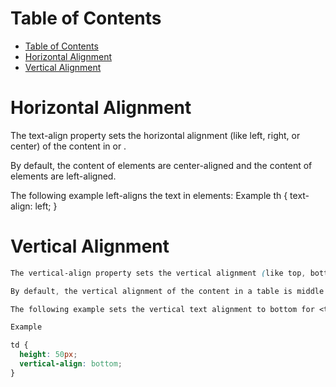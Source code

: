 # Table of Contents
- [Table of Contents](#table-of-contents)
- [Horizontal Alignment](#horizontal-alignment)
- [Vertical Alignment](#vertical-alignment)

# Horizontal Alignment

The text-align property sets the horizontal alignment (like left, right, or center) of the content in <th> or <td>.

By default, the content of <th> elements are center-aligned and the content of <td> elements are left-aligned.

The following example left-aligns the text in <th> elements:
Example
th {
  text-align: left;
}

# Vertical Alignment

```css
The vertical-align property sets the vertical alignment (like top, bottom, or middle) of the content in <th> or <td>.

By default, the vertical alignment of the content in a table is middle (for both <th> and <td> elements).

The following example sets the vertical text alignment to bottom for <td> elements:

Example

td {
  height: 50px;
  vertical-align: bottom;
}
```